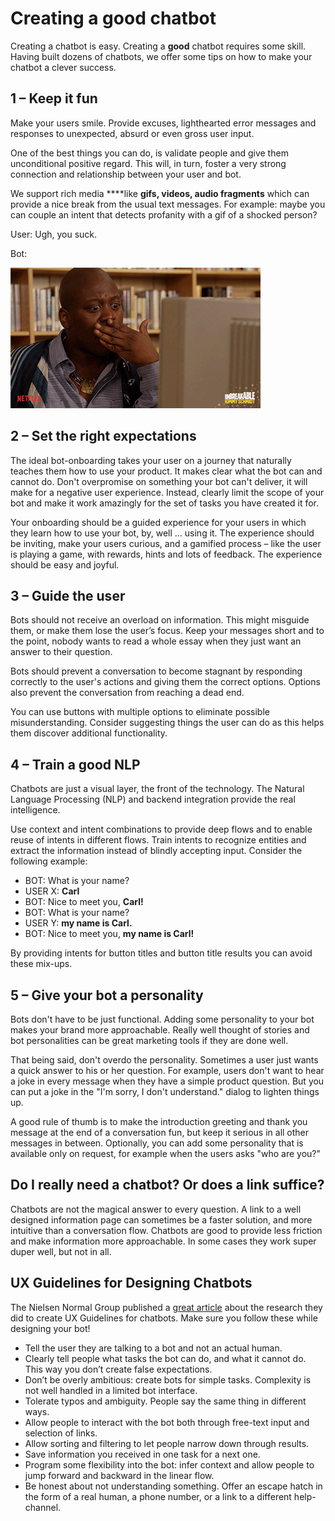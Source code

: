 # Creating a good chatbot

Creating a chatbot is easy. Creating a **good** chatbot requires some skill. Having built dozens of chatbots, we offer some tips on how to make your chatbot a clever success.

## 1 – Keep it fun

Make your users smile. Provide excuses, lighthearted error messages and responses to unexpected, absurd or even gross user input.

One of the best things you can do, is validate people and give them unconditional positive regard. This will, in turn, foster a very strong connection and relationship between your user and bot.

We support rich media ****like **gifs, videos, audio fragments** which can provide a nice break from the usual text messages. For example: maybe you can couple an intent that detects profanity with a gif of a shocked person?

User: Ugh, you suck.

Bot:

![](../.gitbook/assets/giphy.gif)

## 2 – Set the right expectations

The ideal bot-onboarding takes your user on a journey that naturally teaches them how to use your product. It makes clear what the bot can and cannot do. Don't overpromise on something your bot can't deliver, it will make for a negative user experience. Instead, clearly limit the scope of your bot and make it work amazingly for the set of tasks you have created it for.

Your onboarding should be a guided experience for your users in which they learn how to use your bot, by, well ... using it. The experience should be inviting, make your users curious, and a gamified process – like the user is playing a game, with rewards, hints and lots of feedback. The experience should be easy and joyful.

## 3 – Guide the user

Bots should not receive an overload on information. This might misguide them, or make them lose the user’s focus. Keep your messages short and to the point, nobody wants to read a whole essay when they just want an answer to their question.

Bots should prevent a conversation to become stagnant by responding correctly to the user's actions and giving them the correct options. Options also prevent the conversation from reaching a dead end.

You can use buttons with multiple options to eliminate possible misunderstanding. Consider suggesting things the user can do as this helps them discover additional functionality.

## 4 – Train a good NLP

Chatbots are just a visual layer, the front of the technology. The Natural Language Processing \(NLP\) and backend integration provide the real intelligence.

Use context and intent combinations to provide deep flows and to enable reuse of intents in different flows. Train intents to recognize entities and extract the information instead of blindly accepting input. Consider the following example:

* BOT: What is your name?
* USER X: **Carl**
* BOT: Nice to meet you, **Carl!**
* BOT: What is your name?
* USER Y: **my name is Carl.**
* BOT: Nice to meet you, **my name is Carl!**

By providing intents for button titles and button title results you can avoid these mix-ups.

## 5 – Give your bot a personality

Bots don't have to be just functional. Adding some personality to your bot makes your brand more approachable. Really well thought of stories and bot personalities can be great marketing tools if they are done well.

That being said, don't overdo the personality. Sometimes a user just wants a quick answer to his or her question. For example, users don't want to hear a joke in every message when they have a simple product question. But you can put a joke in the "I'm sorry, I don't understand." dialog to lighten things up.

A good rule of thumb is to make the introduction greeting and thank you message at the end of a conversation fun, but keep it serious in all other messages in between. Optionally, you can add some personality that is available only on request, for example when the users asks "who are you?"

## Do I really need a chatbot? Or does a link suffice?

Chatbots are not the magical answer to every question. A link to a well designed information page can sometimes be a faster solution, and more intuitive than a conversation flow. Chatbots are good to provide less friction and make information more approachable. In some cases they work super duper well, but not in all.

## UX Guidelines for Designing Chatbots

The Nielsen Normal Group published a [great article](https://www.nngroup.com/articles/chatbots/) about the research they did to create UX Guidelines for chatbots. Make sure you follow these while designing your bot! 

* Tell the user they are talking to a bot and not an actual human.
* Clearly tell people what tasks the bot can do, and what it cannot do. This way you don’t create false expectations.
* Don’t be overly ambitious: create bots for simple tasks. Complexity is not well handled in a limited bot interface.
* Tolerate typos and ambiguity. People say the same thing in different ways.
* Allow people to interact with the bot both through free-text input and selection of links.
* Allow sorting and filtering to let people narrow down through results.
* Save information you received in one task for a next one.
* Program some flexibility into the bot: infer context and allow people to jump forward and backward in the linear flow.
* Be honest about not understanding something. Offer an escape hatch in the form of a real human, a phone number, or a link to a different help-channel.

